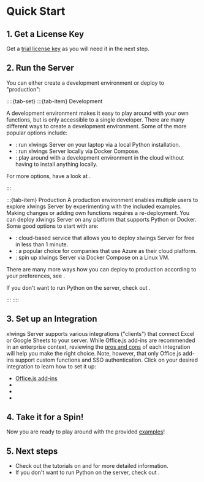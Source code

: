 # Quick Start

## 1. Get a License Key

Get a [trial license key](https://www.xlwings.org/trial) as you will need it in the next step.

## 2. Run the Server

You can either create a development environment or deploy to "production":

::::{tab-set}
:::{tab-item} Development

A development environment makes it easy to play around with your own functions, but is only accessible to a single developer.
There are many different ways to create a development environment. Some of the more popular options include:

- [](local_development.md): run xlwings Server on your laptop via a local Python installation.
- [](dev_docker.md): run xlwings Server locally via Docker Compose.
- [](github_codespaces.md): play around with a development environment in the cloud without having to install anything locally.

For more options, have a look at [](index_server.md).

:::

:::{tab-item} Production
A production environment enables multiple users to explore xlwings Server by experimenting with the included examples. Making changes or adding own functions requires a re-deployment.
You can deploy xlwings Server on any platform that supports Python or Docker. Some good options to start with are:

- [](render.md): cloud-based service that allows you to deploy xlwings Server for free in less than 1 minute.
- [](azure_functions.md): a popular choice for companies that use Azure as their cloud platform.
- [](docker_compose.md): spin up xlwings Server via Docker Compose on a Linux VM.

There are many more ways how you can deploy to production according to your preferences, see [](index_hosting.md).

If you don't want to run Python on the server, check out [](index_lite.md).

:::
::::

## 3. Set up an Integration

xlwings Server supports various integrations ("clients") that connect Excel or Google Sheets to your server. While Office.js add-ins are recommended in an enterprise context, reviewing the [pros and cons](integrations.md) of each integration will help you make the right choice. Note, however, that only Office.js add-ins support custom functions and SSO authentication. Click on your desired integration to learn how to set it up:

- [Office.js add-ins](install_officejs_addin.md)
- [](vba_integration.md)
- [](officescripts_integration.md)
- [](googleappsscript_integration.md)

## 4. Take it for a Spin!

Now you are ready to play around with the provided [examples](examples.md)!

## 5. Next steps

- Check out the tutorials on [](custom_functions.md) and [](custom_scripts.md) for more detailed information.
- If you don't want to run Python on the server, check out [](index_lite.md).
